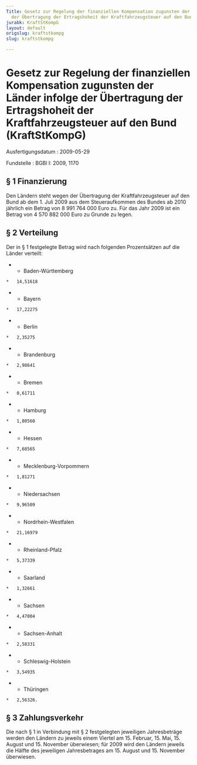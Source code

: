 ```yaml
---
Title: Gesetz zur Regelung der finanziellen Kompensation zugunsten der Länder infolge
  der Übertragung der Ertragshoheit der Kraftfahrzeugsteuer auf den Bund
jurabk: KraftStKompG
layout: default
origslug: kraftstkompg
slug: kraftstkompg

---
```


# Gesetz zur Regelung der finanziellen Kompensation zugunsten der Länder infolge der Übertragung der Ertragshoheit der Kraftfahrzeugsteuer auf den Bund (KraftStKompG)

Ausfertigungsdatum
:   2009-05-29

Fundstelle
:   BGBl I: 2009, 1170


## § 1 Finanzierung

Den Ländern steht wegen der Übertragung der Kraftfahrzeugsteuer auf den Bund ab dem 1. Juli 2009 aus dem Steueraufkommen des Bundes ab 2010 jährlich ein Betrag von 8 991 764 000 Euro zu. Für das Jahr 2009 ist ein Betrag von 4 570 882 000 Euro zu Grunde zu legen.


## § 2 Verteilung

Der in § 1 festgelegte Betrag wird nach folgenden Prozentsätzen auf die Länder verteilt:

*    *   Baden-Württemberg

    *   14,51618


*    *   Bayern

    *   17,22275


*    *   Berlin

    *   2,35275


*    *   Brandenburg

    *   2,98641


*    *   Bremen

    *   0,61711


*    *   Hamburg

    *   1,80560


*    *   Hessen

    *   7,68565


*    *   Mecklenburg-Vorpommern

    *   1,81271


*    *   Niedersachsen

    *   9,96509


*    *   Nordrhein-Westfalen

    *   21,16979


*    *   Rheinland-Pfalz

    *   5,37339


*    *   Saarland

    *   1,32661


*    *   Sachsen

    *   4,47004


*    *   Sachsen-Anhalt

    *   2,58331


*    *   Schleswig-Holstein

    *   3,54935


*    *   Thüringen

    *   2,56326.





## § 3 Zahlungsverkehr

Die nach § 1 in Verbindung mit § 2 festgelegten jeweiligen Jahresbeträge werden den Ländern zu jeweils einem Viertel am 15. Februar, 15. Mai, 15. August und 15. November überwiesen; für 2009 wird den Ländern jeweils die Hälfte des jeweiligen Jahresbetrages am 15. August und 15. November überwiesen.

